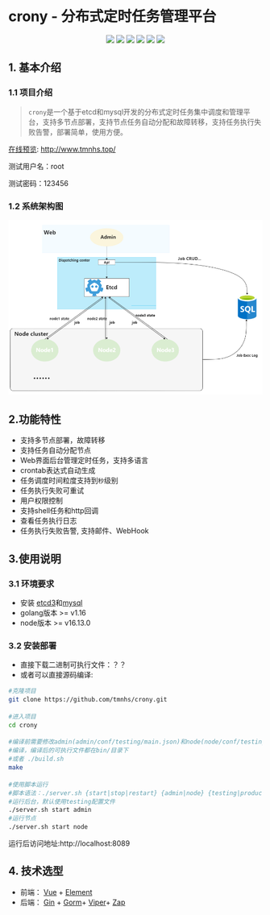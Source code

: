 # crony - 分布式定时任务管理平台

<div align=center>
<img src="https://img.shields.io/badge/golang-1.16.5-blue"/>
<img src="https://img.shields.io/badge/gin-1.8.1-lightBlue"/>
<img src="https://img.shields.io/badge/vue-2.6.11-brightgreen"/>
<img src="https://img.shields.io/badge/element--plus-2.13.0-green"/>
<img src="https://img.shields.io/badge/gorm-1.23.10-red"/>
<img src="https://img.shields.io/badge/etcd-3.5-red"/>
</div>



## 1. 基本介绍

### 1.1 项目介绍

> `crony`是一个基于etcd和mysql开发的分布式定时任务集中调度和管理平台，支持多节点部署，支持节点任务自动分配和故障转移，支持任务执行失败告警，部署简单，使用方便。

[在线预览](http://demo.gin-vue-admin.com): http://www.tmnhs.top/

测试用户名：root

测试密码：123456

### 1.2 系统架构图

![系统架构图](./doc/architecture.png)

## 2.功能特性

- 支持多节点部署，故障转移
- 支持任务自动分配节点
- Web界面后台管理定时任务，支持多语言
- crontab表达式自动生成
- 任务调度时间粒度支持到`秒`级别
- 任务执行失败可重试
- 用户权限控制
- 支持shell任务和http回调
- 查看任务执行日志
- 任务执行失败告警, 支持邮件、WebHook



## 3.使用说明

### 3.1 环境要求

- 安装 [etcd3](https://github.com/coreos/etcd)和[mysql](https://www.mysql.com/)
- golang版本 >= v1.16
- node版本 >= v16.13.0

### 3.2 安装部署

- 直接下载二进制可执行文件：？？
- 或者可以直接源码编译:

```bash
#克隆项目
git clone https://github.com/tmnhs/crony.git

#进入项目
cd crony

#编译前需要修改admin(admin/conf/testing/main.json)和node(node/conf/testing.json)的配置文件
#编译，编译后的可执行文件都在bin/目录下
#或者 ./build.sh
make  

#使用脚本运行
#脚本语法：./server.sh {start|stop|restart} {admin|node} {testing|production}
#运行后台，默认使用testing配置文件
./server.sh start admin 
#运行节点
./server.sh start node

```

运行后访问地址:http://localhost:8089

## 4. 技术选型

- 前端： [Vue](https://vuejs.org) + [Element](https://github.com/ElemeFE/element)
- 后端： [Gin](https://gin-gonic.com/) + [Gorm](http://gorm.cn)+ [Viper](https://github.com/spf13/viper)+ [Zap](https://github.com/uber-go/zap)







